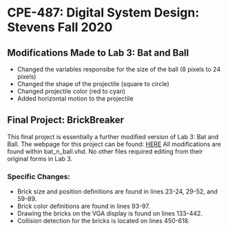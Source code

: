 # CPE-487: Digital System Design: Stevens Fall 2020
## Modifications Made to Lab 3: Bat and Ball
- Changed the variables responsibe for the size of the ball (8 pixels to 24 pixels)
- Changed the shape of the projectile (square to circle)
- Changed projectile color (red to cyan)
- Added horizontal motion to the projectile
## Final Project: BrickBreaker
This final project is essentially a further modified version of Lab 3: Bat and Ball. The webpage for this project can be found: [HERE](https://sites.google.com/view/andrewdesanti/brickbreaker?authuser=0)
All modifications are found within bat_n_ball.vhd. No other files required editing from their original forms in Lab 3.
### Specific Changes:
- Brick size and position definitions are found in lines 23-24, 29-52, and 59-89.
- Brick color definitions are found in lines 93-97.
- Drawing the bricks on the VGA display is found on lines 133-442.
- Collision detection for the bricks is located on lines 450-618.
